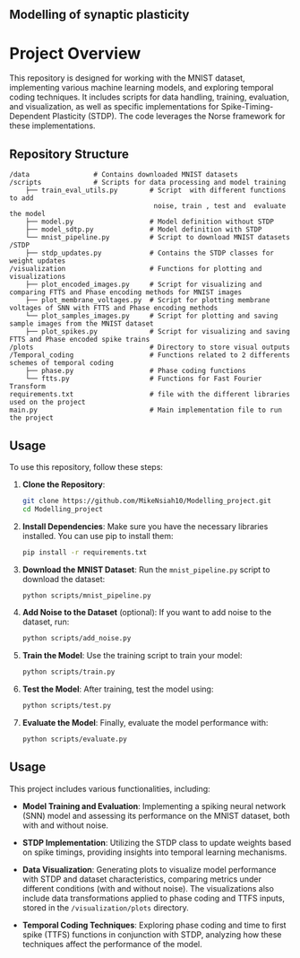 ## Modelling of synaptic plasticity 

# Project Overview

This repository is designed for working with the MNIST dataset, implementing various machine learning models, and exploring temporal coding techniques. It includes scripts for data handling, training, evaluation, and visualization, as well as specific implementations for Spike-Timing-Dependent Plasticity (STDP). The code leverages the Norse framework for these implementations.

## Repository Structure

```
/data                # Contains downloaded MNIST datasets
/scripts             # Scripts for data processing and model training
    ├── train_eval_utils.py        # Script  with different functions to add     
                                    noise, train , test and  evaluate the model 
    ├── model.py                   # Model definition without STDP
    ├── model_sdtp.py              # Model definition with STDP
    └── mnist_pipeline.py          # Script to download MNIST datasets
/STDP
    ├── stdp_updates.py            # Contains the STDP classes for weight updates
/visualization                     # Functions for plotting and visualizations
    ├── plot_encoded_images.py     # Script for visualizing and comparing FTTS and Phase encoding methods for MNIST images
    ├── plot_membrane_voltages.py  # Script for plotting membrane voltages of SNN with FTTS and Phase encoding methods
    └── plot_samples_images.py     # Script for plotting and saving sample images from the MNIST dataset
    ├── plot_spikes.py             # Script for visualizing and saving FTTS and Phase encoded spike trains
/plots                             # Directory to store visual outputs
/Temporal_coding                   # Functions related to 2 differents schemes of temporal coding
    ├── phase.py                   # Phase coding functions
    └── ftts.py                    # Functions for Fast Fourier Transform
requirements.txt                   # file with the different libraries used on the project
main.py                            # Main implementation file to run the project
```

## Usage

To use this repository, follow these steps:

1. **Clone the Repository**:
   ```bash
   git clone https://github.com/MikeNsiah10/Modelling_project.git
   cd Modelling_project
   ```

2. **Install Dependencies**:
   Make sure you have the necessary libraries installed. You can use pip to install them:
   ```bash
   pip install -r requirements.txt
   ```

3. **Download the MNIST Dataset**:
   Run the `mnist_pipeline.py` script to download the dataset:
   ```bash
   python scripts/mnist_pipeline.py
   ```

4. **Add Noise to the Dataset** (optional):
   If you want to add noise to the dataset, run:
   ```bash
   python scripts/add_noise.py
   ```

5. **Train the Model**:
   Use the training script to train your model:
   ```bash
   python scripts/train.py
   ```

6. **Test the Model**:
   After training, test the model using:
   ```bash
   python scripts/test.py
   ```

7. **Evaluate the Model**:
   Finally, evaluate the model performance with:
   ```bash
   python scripts/evaluate.py
   ```

## Usage

This project includes various functionalities, including:

- **Model Training and Evaluation**: Implementing a spiking neural network (SNN) model and assessing its performance on the MNIST dataset, both with and without noise.

- **STDP Implementation**: Utilizing the STDP class to update weights based on spike timings, providing insights into temporal learning mechanisms.

- **Data Visualization**: Generating plots to visualize model performance with STDP and dataset characteristics, comparing metrics under different conditions (with and without noise). The visualizations also include data transformations applied to phase coding and TTFS inputs, stored in the `/visualization/plots` directory.

- **Temporal Coding Techniques**: Exploring phase coding and time to first spike (TTFS) functions in conjunction with STDP, analyzing how these techniques affect the performance of the model.
